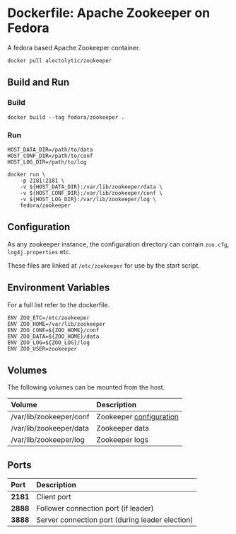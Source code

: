 # Dockerfile: Apache Zookeeper on Fedora

A fedora based Apache Zookeeper container.

```
docker pull alectolytic/zookeeper
```

## Build and Run
### Build
```
docker build --tag fedora/zookeeper .
```

### Run
```
HOST_DATA_DIR=/path/to/data
HOST_CONF_DIR=/path/to/conf
HOST_LOG_DIR=/path/to/log

docker run \
    -p 2181:2181 \
    -v ${HOST_DATA_DIR}:/var/lib/zookeeper/data \
    -v ${HOST_CONF_DIR}:/var/lib/zookeeper/conf \
    -v ${HOST_LOG_DIR}:/var/lib/zookeeper/log \
    fedora/zookeeper
```

## Configuration
As any zookeeper instance, the configuration directory can contain `zoo.cfg`, `log4j.properties` etc.

These files are linked at `/etc/zookeeper` for use by the start script.

## Environment Variables
For a full list refer to the dockerfile.

```
ENV ZOO_ETC=/etc/zookeeper
ENV ZOO_HOME=/var/lib/zookeeper
ENV ZOO_CONF=${ZOO_HOME}/conf
ENV ZOO_DATA=${ZOO_HOME}/data
ENV ZOO_LOG=${ZOO_LOG}/log
ENV ZOO_USER=zookeeper
```

## Volumes
The following volumes can be mounted from the host.

| Volume  | Description |
| :------------ | :------------ |
| /var/lib/zookeeper/conf | Zookeeper [configuration](#Configuration) |
| /var/lib/zookeeper/data | Zookeeper data |
| /var/lib/zookeeper/log | Zookeeper logs |

## Ports
| Port  | Description |
| :------------ | :------------ |
| **2181** | Client port |
| **2888** | Follower connection port (if leader) |
| **3888** | Server connection port (during leader election) |
